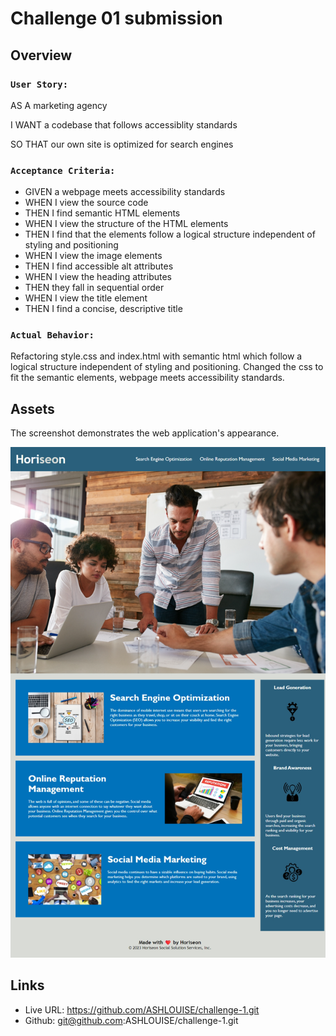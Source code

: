 # Challenge 01 submission

## Overview

### `User Story:` 
AS A marketing agency

I WANT a codebase that follows accessiblity standards

SO THAT our own site is optimized for search engines 



### `Acceptance Criteria:`
* GIVEN a webpage meets accessibility standards
* WHEN I view the source code
* THEN I find semantic HTML elements
* WHEN I view the structure of the HTML elements
* THEN I find that the elements follow a logical structure independent of styling and positioning
* WHEN I view the image elements
* THEN I find accessible alt attributes
* WHEN I view the heading attributes
* THEN they fall in sequential order
* WHEN I view the title element
* THEN I find a concise, descriptive title



### `Actual Behavior:`

Refactoring style.css and index.html with semantic html which follow a logical structure independent of styling and positioning. Changed the css to fit the semantic elements, webpage meets accessibility standards. 



## Assets

The screenshot demonstrates the web application's appearance.

![Alt text](image-1.png)



## Links

* Live URL: https://github.com/ASHLOUISE/challenge-1.git
* Github: git@github.com:ASHLOUISE/challenge-1.git